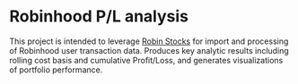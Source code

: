 
# Robinhood P/L analysis

This project is intended to leverage [Robin Stocks](https://github.com/jmfernandes/robin_stocks) for import and processing of Robinhood user transaction data. Produces key analytic results including rolling cost basis and cumulative Profit/Loss, and generates visualizations of portfolio performance. 


